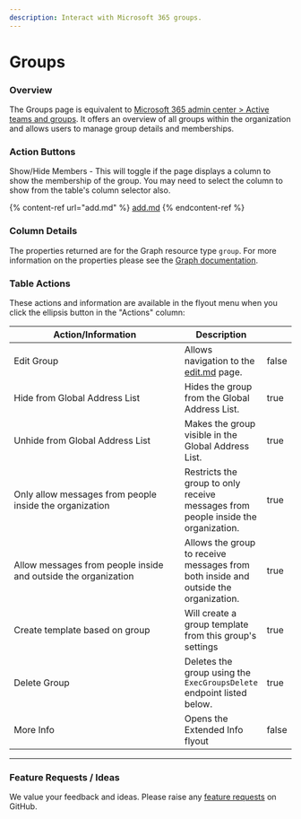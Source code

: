 ```yaml
---
description: Interact with Microsoft 365 groups.
---
```


# Groups

### Overview

The Groups page is equivalent to [Microsoft 365 admin center > Active teams and groups](https://admin.microsoft.com/#/groups). It offers an overview of all groups within the organization and allows users to manage group details and memberships.

### Action Buttons

Show/Hide Members - This will toggle if the page displays a column to show the membership of the group. You may need to select the column to show from the table's column selector also.

{% content-ref url="add.md" %}
[add.md](add.md)
{% endcontent-ref %}

### Column Details

The properties returned are for the Graph resource type `group`. For more information on the properties please see the [Graph documentation](https://learn.microsoft.com/en-us/graph/api/resources/group?view=graph-rest-1.0#properties).

### **Table Actions**

These actions and information are available in the flyout menu when you click the ellipsis button in the "Actions" column:

<table><thead><tr><th width="294">Action/Information</th><th>Description</th><th data-type="checkbox"></th></tr></thead><tbody><tr><td>Edit Group</td><td>Allows navigation to the <a data-mention href="edit.md">edit.md</a> page.</td><td>false</td></tr><tr><td>Hide from Global Address List</td><td>Hides the group from the Global Address List.</td><td>true</td></tr><tr><td>Unhide from Global Address List</td><td>Makes the group visible in the Global Address List.</td><td>true</td></tr><tr><td>Only allow messages from people inside the organization</td><td>Restricts the group to only receive messages from people inside the organization.</td><td>true</td></tr><tr><td>Allow messages from people inside and outside the organization</td><td>Allows the group to receive messages from both inside and outside the organization.</td><td>true</td></tr><tr><td>Create template based on group</td><td>Will create a group template from this group's settings</td><td>true</td></tr><tr><td>Delete Group</td><td>Deletes the group using the <code>ExecGroupsDelete</code> endpoint listed below.</td><td>true</td></tr><tr><td>More Info</td><td>Opens the Extended Info flyout</td><td>false</td></tr></tbody></table>

***

### Feature Requests / Ideas

We value your feedback and ideas. Please raise any [feature requests](https://github.com/KelvinTegelaar/CIPP/issues/new?assignees=\&labels=enhancement%2Cno-priority\&projects=\&template=feature.yml\&title=%5BFeature+Request%5D%3A+) on GitHub.
